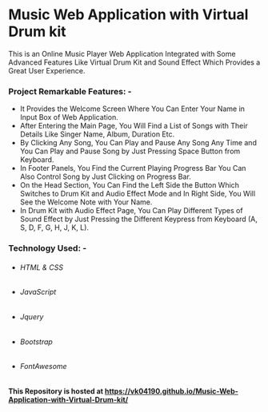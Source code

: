 # Music Web Application with Virtual Drum kit
This is an Online Music Player Web Application Integrated with Some Advanced Features Like Virtual Drum Kit and Sound Effect Which Provides a Great User Experience.
### Project Remarkable Features: -
- It Provides the Welcome Screen Where You Can Enter Your Name in Input Box of Web Application.
- After Entering the Main Page, You Will Find a List of Songs with Their Details Like Singer Name, Album, Duration Etc.
- By Clicking Any Song, You Can Play and Pause Any Song Any Time and You Can Play and Pause Song by Just Pressing Space Button from Keyboard.
- In Footer Panels, You Find the Current Playing Progress Bar You Can Also Control Song by Just Clicking on Progress Bar.
- On the Head Section, You Can Find the Left Side the Button Which Switches to Drum Kit and Audio Effect Mode and In Right Side, You Will See the Welcome Note with Your Name.
-  In Drum Kit with Audio Effect Page, You Can Play Different Types of Sound Effect by Just Pressing the Different Keypress from Keyboard (A, S, D, F, G, H, J, K, L).

### Technology Used: -
* ###### HTML & CSS
* ###### JavaScript
* ###### Jquery
* ###### Bootstrap
* ######  FontAwesome

#### This Repository is hosted at https://vk04190.github.io/Music-Web-Application-with-Virtual-Drum-kit/
